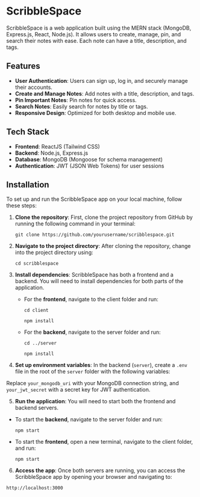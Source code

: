 # ScribbleSpace

ScribbleSpace is a web application built using the MERN stack (MongoDB, Express.js, React, Node.js). It allows users to create, manage, pin, and search their notes with ease. Each note can have a title, description, and tags.

## Features

- **User Authentication**: Users can sign up, log in, and securely manage their accounts.
- **Create and Manage Notes**: Add notes with a title, description, and tags.
- **Pin Important Notes**: Pin notes for quick access.
- **Search Notes**: Easily search for notes by title or tags.
- **Responsive Design**: Optimized for both desktop and mobile use.

## Tech Stack

- **Frontend**: ReactJS (Tailwind CSS)
- **Backend**: Node.js, Express.js
- **Database**: MongoDB (Mongoose for schema management)
- **Authentication**: JWT (JSON Web Tokens) for user sessions

## Installation

To set up and run the ScribbleSpace app on your local machine, follow these steps:

1. **Clone the repository**: First, clone the project repository from GitHub by running the following command in your terminal:
   
   `git clone https://github.com/yourusername/scribblespace.git`

2. **Navigate to the project directory**: After cloning the repository, change into the project directory using:
   
   `cd scribblespace`

3. **Install dependencies**: ScribbleSpace has both a frontend and a backend. You will need to install dependencies for both parts of the application.

   - For the **frontend**, navigate to the client folder and run:
     
     `cd client`
     
     `npm install`
     
   - For the **backend**, navigate to the server folder and run:
     
     `cd ../server`
     
     `npm install`

4. **Set up environment variables**: In the backend (`server`), create a `.env` file in the root of the `server` folder with the following variables:


Replace `your_mongodb_uri` with your MongoDB connection string, and `your_jwt_secret` with a secret key for JWT authentication.

5. **Run the application**: You will need to start both the frontend and backend servers.

- To start the **backend**, navigate to the server folder and run:
  
  `npm start`

- To start the **frontend**, open a new terminal, navigate to the client folder, and run:
  
  `npm start`

6. **Access the app**: Once both servers are running, you can access the ScribbleSpace app by opening your browser and navigating to:

`http://localhost:3000`
